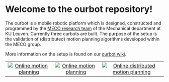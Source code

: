 # Welcome to the ourbot repository!

The ourbot is a mobile robotic platform which is designed, constructed and programmed by the [MECO research team](https://www.mech.kuleuven.be/en/pma/research/meco) of the Mechanical department at KU Leuven. Currently three ourbots are built. The purpose of the setup is the validation of (distributed) motion planning algorithms developed within the MECO group.

More information on the setup is found on our [ourbot wiki](https://gitlab.mech.kuleuven.be/meco-setups/ourbot/wikis/home).

<table style="border: none; border-collapse: collapse;" border="0" cellspacing="0" cellpadding="0" width="100%" align="center">
<tr>
<td align="center" valign="center" style="background-color:rgba(0, 0, 0, 0);">
<a href="https://www.youtube.com/watch?v=XeQFI1EhGPU">
<img src="https://img.youtube.com/vi/XeQFI1EhGPU/0.jpg" alt="Online motion planning"/>
</a>
</td>
<td align="center" valign="center" style="background-color:rgba(0, 0, 0, 0);">
<a href="https://www.youtube.com/watch?v=w7tfz2djHqU">
<img src="https://img.youtube.com/vi/w7tfz2djHqU/0.jpg" alt="Online motion planning"/>
</a>
</td>
<td align="center" valign="center" style="background-color:rgba(0, 0, 0, 0);">
<a href="https://www.youtube.com/watch?v=J_ShOP_VWTg">
<img src="https://img.youtube.com/vi/J_ShOP_VWTg/0.jpg" alt="Online distributed motion planning"/>
</a>
</td>
</tr>
</table>
